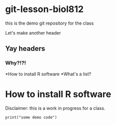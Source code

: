 # git-lesson-biol812
this is the demo git repository for the class

Let's make another header
## Yay headers
### Why?!?!
*How to install R software
*What's a list?
# How to install R software

Disclaimer: this is a work in progress for a class.

```{r}
print("some demo code")
```
